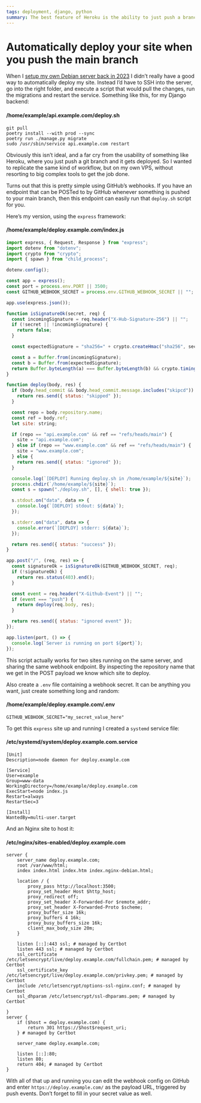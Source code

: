 ```yaml
---
tags: deployment, django, python
summary: The best feature of Heroku is the ability to just push a branch, and it gets deployed. How do we replicate a workflow like that on our own server?
---
```


# Automatically deploy your site when you push the main branch

When I [setup my own Debian server back in 2023](/articles/2023/setting-up-debian-11/) I didn’t really have a good way to automatically deploy my site. Instead I’d have to SSH into the server, go into the right folder, and execute a script that would pull the changes, run the migrations and restart the service. Something like this, for my Django backend:

#### <i class="fa-regular fa-file-code"></i> /home/example/api.example.com/deploy.sh
```
git pull
poetry install --with prod --sync
poetry run ./manage.py migrate
sudo /usr/sbin/service api.example.com restart
```

Obviously this isn’t ideal, and a far cry from the usability of something like Heroku, where you just push a git branch and it gets deployed. So I wanted to replicate the same kind of workflow, but on my own VPS, without resorting to big complex tools to get the job done.

Turns out that this is pretty simple using GitHub’s webhooks. If you have an endpoint that can be POSTed to by GitHub whenever something is pushed to your main branch, then this endpoint can easily run that `deploy.sh` script for you.

Here’s my version, using the `express` framework:

#### <i class="fa-regular fa-file-code"></i> /home/example/deploy.example.com/index.js
``` javascript
import express, { Request, Response } from "express";
import dotenv from "dotenv";
import crypto from "crypto";
import { spawn } from "child_process";

dotenv.config();

const app = express();
const port = process.env.PORT || 3500;
const GITHUB_WEBHOOK_SECRET = process.env.GITHUB_WEBHOOK_SECRET || "";

app.use(express.json());

function isSignatureOk(secret, req) {
  const incomingSignature = req.header("X-Hub-Signature-256") || "";
  if (!secret || !incomingSignature) {
    return false;
  }

  const expectedSignature = "sha256=" + crypto.createHmac("sha256", secret).update(JSON.stringify(req.body)).digest("hex");

  const a = Buffer.from(incomingSignature);
  const b = Buffer.from(expectedSignature);
  return Buffer.byteLength(a) === Buffer.byteLength(b) && crypto.timingSafeEqual(a, b);
}

function deploy(body, res) {
  if (body.head_commit && body.head_commit.message.includes("skipcd")) {
    return res.send({ status: "skipped" });
  }

  const repo = body.repository.name;
  const ref = body.ref;
  let site: string;

  if (repo == "api.example.com" && ref == "refs/heads/main") {
    site = "api.example.com";
  } else if (repo == "www.example.com" && ref == "refs/heads/main") {
    site = "www.example.com";
  } else {
    return res.send({ status: "ignored" });
  }

  console.log(`[DEPLOY] Running deploy.sh in /home/example/${site}`);
  process.chdir(`/home/example/${site}`);
  const s = spawn("./deploy.sh", [], { shell: true });

  s.stdout.on("data", data => {
    console.log(`[DEPLOY] stdout: ${data}`);
  });

  s.stderr.on("data", data => {
    console.error(`[DEPLOY] stderr: ${data}`);
  });

  return res.send({ status: "success" });
}

app.post("/", (req, res) => {
  const signatureOk = isSignatureOk(GITHUB_WEBHOOK_SECRET, req);
  if (!signatureOk) {
    return res.status(403).end();
  }

  const event = req.header("X-Github-Event") || "";
  if (event === "push") {
    return deploy(req.body, res);
  }

  return res.send({ status: "ignored event" });
});

app.listen(port, () => {
  console.log(`Server is running on port ${port}`);
});
```

This script actually works for two sites running on the same server, and sharing the same webhook endpoint. By inspecting the repository name that we get in the POST payload we know which site to deploy.

Also create a `.env` file containing a webhook secret. It can be anything you want, just create something long and random:

#### <i class="fa-regular fa-file-code"></i> /home/example/deploy.example.com/.env

```
GITHUB_WEBHOOK_SECRET="my_secret_value_here"
```

To get this `express` site up and running I created a `systemd` service file:

#### <i class="fa-regular fa-file-code"></i> /etc/systemd/system/deploy.example.com.service
```
[Unit]
Description=node daemon for deploy.example.com

[Service]
User=example
Group=www-data
WorkingDirectory=/home/example/deploy.example.com
ExecStart=node index.js
Restart=always
RestartSec=3

[Install]
WantedBy=multi-user.target
```

And an Nginx site to host it:

#### <i class="fa-regular fa-file-code"></i> /etc/nginx/sites-enabled/deploy.example.com
```
server {
    server_name deploy.example.com;
    root /var/www/html;
    index index.html index.htm index.nginx-debian.html;

    location / {
        proxy_pass http://localhost:3500;
        proxy_set_header Host $http_host;
        proxy_redirect off;
        proxy_set_header X-Forwarded-For $remote_addr;
        proxy_set_header X-Forwarded-Proto $scheme;
        proxy_buffer_size 16k;
        proxy_buffers 4 16k;
        proxy_busy_buffers_size 16k;
        client_max_body_size 20m;
    }

    listen [::]:443 ssl; # managed by Certbot
    listen 443 ssl; # managed by Certbot
    ssl_certificate /etc/letsencrypt/live/deploy.example.com/fullchain.pem; # managed by Certbot
    ssl_certificate_key /etc/letsencrypt/live/deploy.example.com/privkey.pem; # managed by Certbot
    include /etc/letsencrypt/options-ssl-nginx.conf; # managed by Certbot
    ssl_dhparam /etc/letsencrypt/ssl-dhparams.pem; # managed by Certbot

}
server {
    if ($host = deploy.example.com) {
        return 301 https://$host$request_uri;
    } # managed by Certbot

    server_name deploy.example.com;

    listen [::]:80;
    listen 80;
    return 404; # managed by Certbot
}
```

With all of that up and running you can edit the webhook config on GitHub and enter `https://deploy.example.com/` as the payload URL, triggered by push events. Don’t forget to fill in your secret value as well.